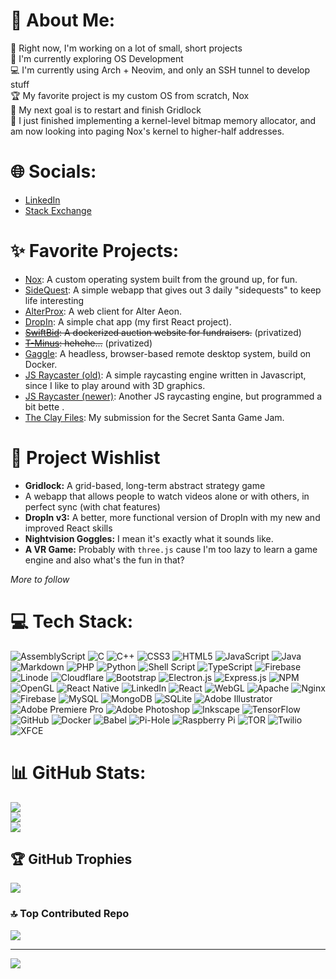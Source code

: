 # 💫 About Me:
🔭 Right now, I'm working on a lot of small, short projects<br>🎨 I'm currently exploring OS Development<br>💻 I'm currently using Arch + Neovim, and only an SSH tunnel to develop stuff<br>🏆 My favorite project is my custom OS from scratch, Nox<br>🎯 My next goal is to restart and finish Gridlock<br>🎉 I just finished implementing a kernel-level bitmap memory allocator, and am now looking into paging Nox's kernel to higher-half addresses.


# 🌐 Socials:

- [LinkedIn](https://linkedin.com/in/tyler-selden)
- [Stack Exchange](https://puzzling.stackexchange.com/users/80017/blue-herring) 

# ✨ Favorite Projects:

- [Nox](https://github.com/TylerSelden/nox): A custom operating system built from the ground up, for fun.
- [SideQuest](https://github.com/TylerSelden/sidequest): A simple webapp that gives out 3 daily "sidequests" to keep life interesting
- [AlterProx](https://github.com/TylerSelden/alterprox): A web client for Alter Aeon.
- [DropIn](https://github.com/TylerSelden/dropin): A simple chat app (my first React project).
- ~~[SwiftBid](https://github.com/TylerSelden/swiftbid): A dockerized auction website for fundraisers.~~ (privatized)
- ~~[T-Minus](https://github.com/TylerSelden/tminus1): hehehe...~~ (privatized)
- [Gaggle](https://github.com/TylerSelden/gaggle): A headless, browser-based remote desktop system, build on Docker.
- [JS Raycaster (old)](https://github.com/TylerSelden/raycaster): A simple raycasting engine written in Javascript, since I like to play around with 3D graphics.
- [JS Raycaster (newer)](https://github.com/TylerSelden/ray): Another JS raycasting engine, but programmed a bit bette .
- [The Clay Files](https://github.com/TylerSelden/clay): My submission for the Secret Santa Game Jam.

# 🔭 Project Wishlist
- **Gridlock:** A grid-based, long-term abstract strategy game
- A webapp that allows people to watch videos alone or with others, in perfect sync (with chat features)
- **DropIn v3:** A better, more functional version of DropIn with my new and improved React skills
- **Nightvision Goggles:** I mean it's exactly what it sounds like.
- **A VR Game:** Probably with `three.js` cause I'm too lazy to learn a game engine and also what's the fun in that?

*More to follow*

# 💻 Tech Stack:
![AssemblyScript](https://img.shields.io/badge/assembly%20script-%23000000.svg?style=for-the-badge&logo=assemblyscript&logoColor=white) ![C](https://img.shields.io/badge/c-%2300599C.svg?style=for-the-badge&logo=c&logoColor=white) ![C++](https://img.shields.io/badge/c++-%2300599C.svg?style=for-the-badge&logo=c%2B%2B&logoColor=white) ![CSS3](https://img.shields.io/badge/css3-%231572B6.svg?style=for-the-badge&logo=css3&logoColor=white) ![HTML5](https://img.shields.io/badge/html5-%23E34F26.svg?style=for-the-badge&logo=html5&logoColor=white) ![JavaScript](https://img.shields.io/badge/javascript-%23323330.svg?style=for-the-badge&logo=javascript&logoColor=%23F7DF1E) ![Java](https://img.shields.io/badge/java-%23ED8B00.svg?style=for-the-badge&logo=openjdk&logoColor=white) ![Markdown](https://img.shields.io/badge/markdown-%23000000.svg?style=for-the-badge&logo=markdown&logoColor=white) ![PHP](https://img.shields.io/badge/php-%23777BB4.svg?style=for-the-badge&logo=php&logoColor=white) ![Python](https://img.shields.io/badge/python-3670A0?style=for-the-badge&logo=python&logoColor=ffdd54) ![Shell Script](https://img.shields.io/badge/shell_script-%23121011.svg?style=for-the-badge&logo=gnu-bash&logoColor=white) ![TypeScript](https://img.shields.io/badge/typescript-%23007ACC.svg?style=for-the-badge&logo=typescript&logoColor=white) ![Firebase](https://img.shields.io/badge/firebase-%23039BE5.svg?style=for-the-badge&logo=firebase) ![Linode](https://img.shields.io/badge/linode-00A95C?style=for-the-badge&logo=linode&logoColor=white) ![Cloudflare](https://img.shields.io/badge/Cloudflare-F38020?style=for-the-badge&logo=Cloudflare&logoColor=white) ![Bootstrap](https://img.shields.io/badge/bootstrap-%238511FA.svg?style=for-the-badge&logo=bootstrap&logoColor=white) ![Electron.js](https://img.shields.io/badge/Electron-191970?style=for-the-badge&logo=Electron&logoColor=white) ![Express.js](https://img.shields.io/badge/express.js-%23404d59.svg?style=for-the-badge&logo=express&logoColor=%2361DAFB) ![NPM](https://img.shields.io/badge/NPM-%23CB3837.svg?style=for-the-badge&logo=npm&logoColor=white) ![OpenGL](https://img.shields.io/badge/OpenGL-%23FFFFFF.svg?style=for-the-badge&logo=opengl) ![React Native](https://img.shields.io/badge/react_native-%2320232a.svg?style=for-the-badge&logo=react&logoColor=%2361DAFB)  ![LinkedIn](https://img.shields.io/badge/linkedin-%230077B5.svg?style=for-the-badge&logo=linkedin&logoColor=white) ![React](https://img.shields.io/badge/react-%2320232a.svg?style=for-the-badge&logo=react&logoColor=%2361DAFB) ![WebGL](https://img.shields.io/badge/WebGL-990000?logo=webgl&logoColor=white&style=for-the-badge) ![Apache](https://img.shields.io/badge/apache-%23D42029.svg?style=for-the-badge&logo=apache&logoColor=white) ![Nginx](https://img.shields.io/badge/nginx-%23009639.svg?style=for-the-badge&logo=nginx&logoColor=white) ![Firebase](https://img.shields.io/badge/firebase-a08021?style=for-the-badge&logo=firebase&logoColor=ffcd34) ![MySQL](https://img.shields.io/badge/mysql-4479A1.svg?style=for-the-badge&logo=mysql&logoColor=white) ![MongoDB](https://img.shields.io/badge/MongoDB-%234ea94b.svg?style=for-the-badge&logo=mongodb&logoColor=white) ![SQLite](https://img.shields.io/badge/sqlite-%2307405e.svg?style=for-the-badge&logo=sqlite&logoColor=white) ![Adobe Illustrator](https://img.shields.io/badge/adobe%20illustrator-%23FF9A00.svg?style=for-the-badge&logo=adobe%20illustrator&logoColor=white) ![Adobe Premiere Pro](https://img.shields.io/badge/Adobe%20Premiere%20Pro-9999FF.svg?style=for-the-badge&logo=Adobe%20Premiere%20Pro&logoColor=white) ![Adobe Photoshop](https://img.shields.io/badge/adobe%20photoshop-%2331A8FF.svg?style=for-the-badge&logo=adobe%20photoshop&logoColor=white) ![Inkscape](https://img.shields.io/badge/Inkscape-e0e0e0?style=for-the-badge&logo=inkscape&logoColor=080A13) ![TensorFlow](https://img.shields.io/badge/TensorFlow-%23FF6F00.svg?style=for-the-badge&logo=TensorFlow&logoColor=white) ![GitHub](https://img.shields.io/badge/github-%23121011.svg?style=for-the-badge&logo=github&logoColor=white) ![Docker](https://img.shields.io/badge/docker-%230db7ed.svg?style=for-the-badge&logo=docker&logoColor=white) ![Babel](https://img.shields.io/badge/Babel-F9DC3e?style=for-the-badge&logo=babel&logoColor=black) ![Pi-Hole](https://img.shields.io/badge/pihole-%2396060C.svg?style=for-the-badge&logo=pi-hole&logoColor=white) ![Raspberry Pi](https://img.shields.io/badge/-RaspberryPi-C51A4A?style=for-the-badge&logo=Raspberry-Pi) ![TOR](https://img.shields.io/badge/tor-%237E4798.svg?style=for-the-badge&logo=tor-project&logoColor=white) ![Twilio](https://img.shields.io/badge/Twilio-F22F46?style=for-the-badge&logo=Twilio&logoColor=white) ![XFCE](https://img.shields.io/badge/XFCE-%232284F2.svg?style=for-the-badge&logo=xfce&logoColor=white)

# 📊 GitHub Stats:
![](https://github-readme-stats.vercel.app/api?username=TylerSelden&theme=dark&hide_border=false&include_all_commits=false&count_private=true)<br/>
![](https://github-readme-streak-stats.herokuapp.com/?user=TylerSelden&theme=dark&hide_border=false)<br/>
![](https://github-readme-stats.vercel.app/api/top-langs/?username=TylerSelden&theme=dark&hide_border=false&include_all_commits=false&count_private=true&layout=compact)

## 🏆 GitHub Trophies
![](https://github-profile-trophy.vercel.app/?username=TylerSelden&theme=radical&no-frame=true&no-bg=true&margin-w=4)

### 🔝 Top Contributed Repo
![](https://github-contributor-stats.vercel.app/api?username=TylerSelden&limit=5&theme=dark&combine_all_yearly_contributions=true)

---
[![](https://visitcount.itsvg.in/api?id=TylerSelden&icon=0&color=0)](https://visitcount.itsvg.in)

<!-- Proudly created with GPRM ( https://gprm.itsvg.in ) -->
